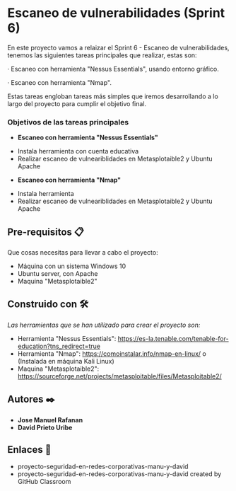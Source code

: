 # Escaneo de vulnerabilidades (Sprint 6)

En este proyecto vamos a relaizar el Sprint 6 - Escaneo de vulnerabilidades, tenemos las siguientes tareas principales que realizar, estas son:

· Escaneo con herramienta "Nessus Essentials", usando entorno gráfico.

· Escaneo con herramienta "Nmap".

Estas tareas engloban tareas más simples que iremos desarrollando a lo largo del proyecto para cumplir el objetivo final.

### Objetivos de las tareas principales  ###

* **Escaneo con herramienta "Nessus Essentials"**

 - Instala herramienta con cuenta educativa
 - Realizar escaneo de vulneariblidades en Metasplotaible2 y Ubuntu Apache

 
 * **Escaneo con herramienta "Nmap"**

 - Instala herramienta
 - Realizar escaneo de vulneariblidades en Metasplotaible2 y Ubuntu Apache


    
## Pre-requisitos 📋
Que cosas necesitas para llevar a cabo el proyecto:

* Máquina con un sistema Windows 10
* Ubuntu server, con Apache
* Maquina "Metasplotaible2"

## Construido con 🛠️

_Las herramientas que se han utilizado para crear el proyecto son:_

* Herramienta "Nessus Essentials": https://es-la.tenable.com/tenable-for-education?tns_redirect=true
* Herramienta "Nmap": https://comoinstalar.info/nmap-en-linux/ o (Instalada en máquina Kali Linux)
* Maquina "Metasplotaible2": https://sourceforge.net/projects/metasploitable/files/Metasploitable2/


## Autores ✒️

* **Jose Manuel Rafanan** 
* **David Prieto Uribe**

## Enlaces  📖

* proyecto-seguridad-en-redes-corporativas-manu-y-david
* proyecto-seguridad-en-redes-corporativas-manu-y-david created by GitHub Classroom
